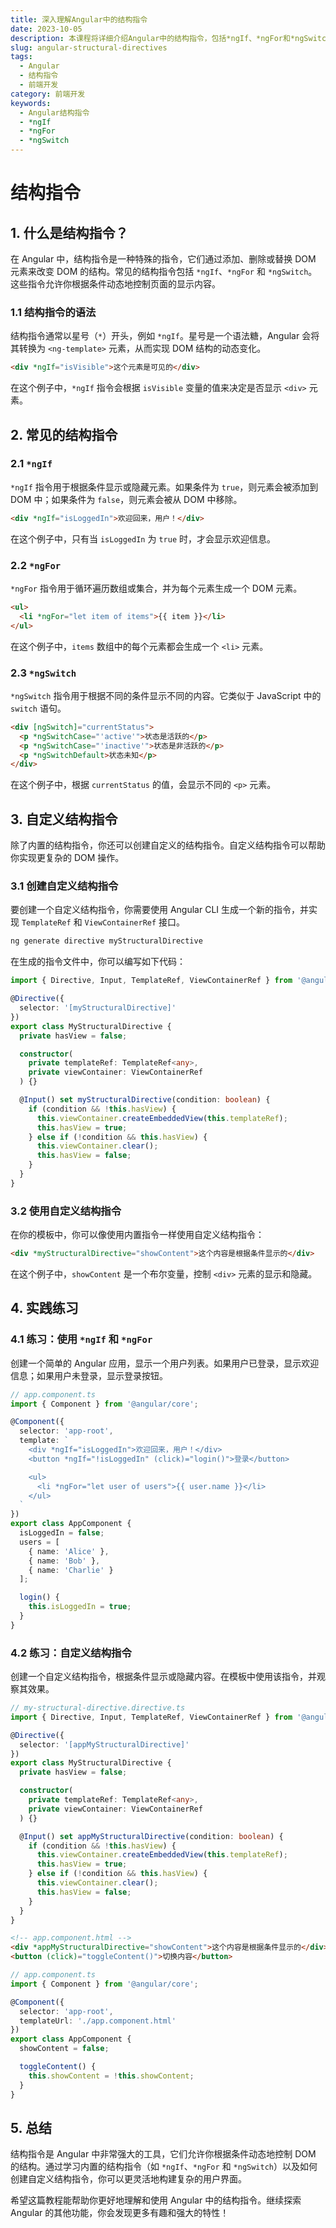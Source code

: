 ```yaml
---
title: 深入理解Angular中的结构指令
date: 2023-10-05
description: 本课程将详细介绍Angular中的结构指令，包括*ngIf、*ngFor和*ngSwitch的使用方法和最佳实践。
slug: angular-structural-directives
tags:
  - Angular
  - 结构指令
  - 前端开发
category: 前端开发
keywords:
  - Angular结构指令
  - *ngIf
  - *ngFor
  - *ngSwitch
---
```


# 结构指令

## 1. 什么是结构指令？

在 Angular 中，结构指令是一种特殊的指令，它们通过添加、删除或替换 DOM 元素来改变 DOM 的结构。常见的结构指令包括 `*ngIf`、`*ngFor` 和 `*ngSwitch`。这些指令允许你根据条件动态地控制页面的显示内容。

### 1.1 结构指令的语法

结构指令通常以星号（`*`）开头，例如 `*ngIf`。星号是一个语法糖，Angular 会将其转换为 `<ng-template>` 元素，从而实现 DOM 结构的动态变化。

```html
<div *ngIf="isVisible">这个元素是可见的</div>
```

在这个例子中，`*ngIf` 指令会根据 `isVisible` 变量的值来决定是否显示 `<div>` 元素。

## 2. 常见的结构指令

### 2.1 `*ngIf`

`*ngIf` 指令用于根据条件显示或隐藏元素。如果条件为 `true`，则元素会被添加到 DOM 中；如果条件为 `false`，则元素会被从 DOM 中移除。

```html
<div *ngIf="isLoggedIn">欢迎回来，用户！</div>
```

在这个例子中，只有当 `isLoggedIn` 为 `true` 时，才会显示欢迎信息。

### 2.2 `*ngFor`

`*ngFor` 指令用于循环遍历数组或集合，并为每个元素生成一个 DOM 元素。

```html
<ul>
  <li *ngFor="let item of items">{{ item }}</li>
</ul>
```

在这个例子中，`items` 数组中的每个元素都会生成一个 `<li>` 元素。

### 2.3 `*ngSwitch`

`*ngSwitch` 指令用于根据不同的条件显示不同的内容。它类似于 JavaScript 中的 `switch` 语句。

```html
<div [ngSwitch]="currentStatus">
  <p *ngSwitchCase="'active'">状态是活跃的</p>
  <p *ngSwitchCase="'inactive'">状态是非活跃的</p>
  <p *ngSwitchDefault>状态未知</p>
</div>
```

在这个例子中，根据 `currentStatus` 的值，会显示不同的 `<p>` 元素。

## 3. 自定义结构指令

除了内置的结构指令，你还可以创建自定义的结构指令。自定义结构指令可以帮助你实现更复杂的 DOM 操作。

### 3.1 创建自定义结构指令

要创建一个自定义结构指令，你需要使用 Angular CLI 生成一个新的指令，并实现 `TemplateRef` 和 `ViewContainerRef` 接口。

```bash
ng generate directive myStructuralDirective
```

在生成的指令文件中，你可以编写如下代码：

```typescript
import { Directive, Input, TemplateRef, ViewContainerRef } from '@angular/core';

@Directive({
  selector: '[myStructuralDirective]'
})
export class MyStructuralDirective {
  private hasView = false;

  constructor(
    private templateRef: TemplateRef<any>,
    private viewContainer: ViewContainerRef
  ) {}

  @Input() set myStructuralDirective(condition: boolean) {
    if (condition && !this.hasView) {
      this.viewContainer.createEmbeddedView(this.templateRef);
      this.hasView = true;
    } else if (!condition && this.hasView) {
      this.viewContainer.clear();
      this.hasView = false;
    }
  }
}
```

### 3.2 使用自定义结构指令

在你的模板中，你可以像使用内置指令一样使用自定义结构指令：

```html
<div *myStructuralDirective="showContent">这个内容是根据条件显示的</div>
```

在这个例子中，`showContent` 是一个布尔变量，控制 `<div>` 元素的显示和隐藏。

## 4. 实践练习

### 4.1 练习：使用 `*ngIf` 和 `*ngFor`

创建一个简单的 Angular 应用，显示一个用户列表。如果用户已登录，显示欢迎信息；如果用户未登录，显示登录按钮。

```typescript
// app.component.ts
import { Component } from '@angular/core';

@Component({
  selector: 'app-root',
  template: `
    <div *ngIf="isLoggedIn">欢迎回来，用户！</div>
    <button *ngIf="!isLoggedIn" (click)="login()">登录</button>

    <ul>
      <li *ngFor="let user of users">{{ user.name }}</li>
    </ul>
  `
})
export class AppComponent {
  isLoggedIn = false;
  users = [
    { name: 'Alice' },
    { name: 'Bob' },
    { name: 'Charlie' }
  ];

  login() {
    this.isLoggedIn = true;
  }
}
```

### 4.2 练习：自定义结构指令

创建一个自定义结构指令，根据条件显示或隐藏内容。在模板中使用该指令，并观察其效果。

```typescript
// my-structural-directive.directive.ts
import { Directive, Input, TemplateRef, ViewContainerRef } from '@angular/core';

@Directive({
  selector: '[appMyStructuralDirective]'
})
export class MyStructuralDirective {
  private hasView = false;

  constructor(
    private templateRef: TemplateRef<any>,
    private viewContainer: ViewContainerRef
  ) {}

  @Input() set appMyStructuralDirective(condition: boolean) {
    if (condition && !this.hasView) {
      this.viewContainer.createEmbeddedView(this.templateRef);
      this.hasView = true;
    } else if (!condition && this.hasView) {
      this.viewContainer.clear();
      this.hasView = false;
    }
  }
}
```

```html
<!-- app.component.html -->
<div *appMyStructuralDirective="showContent">这个内容是根据条件显示的</div>
<button (click)="toggleContent()">切换内容</button>
```

```typescript
// app.component.ts
import { Component } from '@angular/core';

@Component({
  selector: 'app-root',
  templateUrl: './app.component.html'
})
export class AppComponent {
  showContent = false;

  toggleContent() {
    this.showContent = !this.showContent;
  }
}
```

## 5. 总结

结构指令是 Angular 中非常强大的工具，它们允许你根据条件动态地控制 DOM 的结构。通过学习内置的结构指令（如 `*ngIf`、`*ngFor` 和 `*ngSwitch`）以及如何创建自定义结构指令，你可以更灵活地构建复杂的用户界面。

希望这篇教程能帮助你更好地理解和使用 Angular 中的结构指令。继续探索 Angular 的其他功能，你会发现更多有趣和强大的特性！